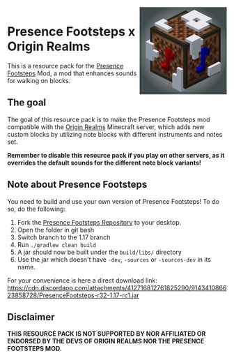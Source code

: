 <img alt="logo" align="right" src="https://raw.githubusercontent.com/Andre601/Presence-Footsteps-x-Origin-Realms/main/.assets/Resource%20page%20logo.png" height="200" width="200">

# Presence Footsteps x Origin Realms
This is a resource pack for the [Presence Footsteps](https://www.curseforge.com/minecraft/mc-mods/presence-footsteps) Mod, a mod that enhances sounds for walking on blocks.

## The goal
The goal of this resource pack is to make the Presence Footsteps mod compatible with the [Origin Realms](https://originrealms.com) Minecraft server, which adds new custom blocks by utilizing note blocks with different instruments and notes set.

**Remember to disable this resource pack if you play on other servers, as it overrides the default sounds for the different note block variants!**

## Note about Presence Footsteps
You need to build and use your own version of Presence Footsteps!
To do so, do the following:

1. Fork the [Presence Footsteps Repository](https://github.com/Sollace/Presence-Footsteps) to your desktop.
2. Open the folder in git bash
3. Switch branch to the 1.17 branch
3. Run `./gradlew clean build`
4. A jar should now be built under the `build/libs/` directory
5. Use the jar which doesn't have `-dev`, `-sources` or `-sources-dev` in its name.

For your convenience is here a direct download link:
https://cdn.discordapp.com/attachments/412716812761825290/914341086623858728/PresenceFootsteps-r32-1.17-rc1.jar

## Disclaimer
**THIS RESOURCE PACK IS NOT SUPPORTED BY NOR AFFILIATED OR ENDORSED BY THE DEVS OF ORIGIN REALMS NOR THE PRESENCE FOOTSTEPS MOD.**
